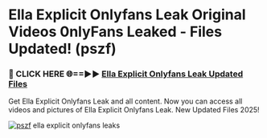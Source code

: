 # Ella Explicit Onlyfans Leak Original Videos 0nlyFans Leaked - Files Updated! (pszf)

<h3>🔴 CLICK HERE 🌐==►► <a href="https://tinyurl.com/2jnfzry5" rel="nofollow">Ella Explicit Onlyfans Leak Updated Files</a></h3>

Get Ella Explicit Onlyfans Leak and all content. Now you can access all videos and pictures of Ella Explicit Onlyfans Leak. New Updated Files 2025!

[![pszf](https://i.imgur.com/GyGTBgg.gif)](https://tinyurl.com/2jnfzry5)
ella explicit onlyfans leaks